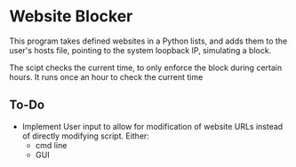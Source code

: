 # Website Blocker
This program takes defined websites in a Python lists, and adds them to the user's hosts file, pointing to the system loopback IP, simulating a block.

The scipt checks the current time, to only enforce the block during certain hours.
It runs once an hour to check the current time
## To-Do

* Implement User input to allow for modification of website URLs instead of directly modifying script.  Either:
  * cmd line
  * GUI